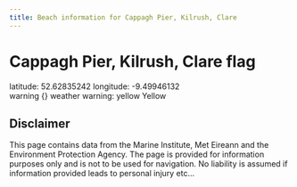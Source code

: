 ```yaml
---
title: Beach information for Cappagh Pier, Kilrush, Clare
---
```

# Cappagh Pier, Kilrush, Clare <span class="material-icons blue-flag">flag</span>

<div class="location-info">latitude: 52.62835242 longitude: -9.49946132</div>
<div class="met-eireann-warnings"><span class="material-icons {}-warning">warning</span>&nbsp;{} weather warning: yellow Yellow&nbsp;</div>
<div></div>

## Disclaimer

This page contains data from the Marine Institute, 
Met Eireann and the Environment Protection Agency. The page is provided for
information purposes only and is not to be used for navigation. No liability 
is assumed if information provided leads to personal injury etc...